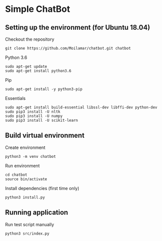 # Simple ChatBot

## Setting up the environment (for Ubuntu 18.04)
Checkout the repository
```
git clone https://github.com/Moilamar/chatbot.git chatbot
```
Python 3.6
```
sudo apt-get update
sudo apt-get install python3.6
```
Pip
```
sudo apt-get install -y python3-pip
```
Essentials
```
sudo apt-get install build-essential libssl-dev libffi-dev python-dev
sudo pip3 install -U nltk
sudo pip3 install -U numpy
sudo pip3 install -U scikit-learn
```
## Build virtual environment
Create environment
```
python3 -m venv chatbot
```
Run environment
```
cd chatbot
source bin/activate
```
Install dependencies (first time only)
```
python3 install.py
```
## Running application
Run test script manually
```
python3 src/index.py
```
